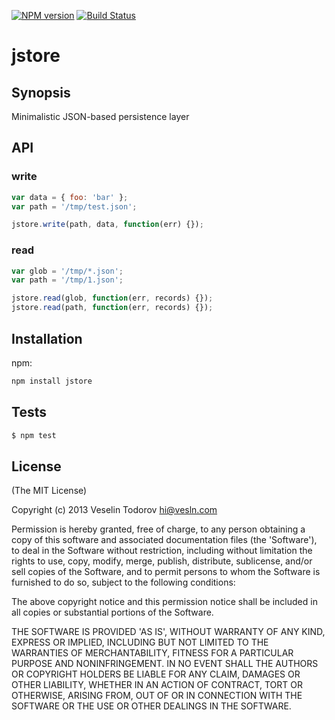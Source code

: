 [![NPM version](https://badge.fury.io/js/jstore.png)](http://badge.fury.io/js/jstore)
[![Build Status](https://secure.travis-ci.org/vesln/jstore.png)](http://travis-ci.org/vesln/jstore)

# jstore

## Synopsis

Minimalistic JSON-based persistence layer

## API

### write

```js
var data = { foo: 'bar' };
var path = '/tmp/test.json';

jstore.write(path, data, function(err) {});
```

### read

```js
var glob = '/tmp/*.json';
var path = '/tmp/1.json';

jstore.read(glob, function(err, records) {});
jstore.read(path, function(err, records) {});
```

## Installation

npm:

```bash
npm install jstore
```

## Tests

```bash
$ npm test
```

## License

(The MIT License)

Copyright (c) 2013 Veselin Todorov <hi@vesln.com>

Permission is hereby granted, free of charge, to any person obtaining
a copy of this software and associated documentation files (the
'Software'), to deal in the Software without restriction, including
without limitation the rights to use, copy, modify, merge, publish,
distribute, sublicense, and/or sell copies of the Software, and to
permit persons to whom the Software is furnished to do so, subject to
the following conditions:

The above copyright notice and this permission notice shall be
included in all copies or substantial portions of the Software.

THE SOFTWARE IS PROVIDED 'AS IS', WITHOUT WARRANTY OF ANY KIND,
EXPRESS OR IMPLIED, INCLUDING BUT NOT LIMITED TO THE WARRANTIES OF
MERCHANTABILITY, FITNESS FOR A PARTICULAR PURPOSE AND NONINFRINGEMENT.
IN NO EVENT SHALL THE AUTHORS OR COPYRIGHT HOLDERS BE LIABLE FOR ANY
CLAIM, DAMAGES OR OTHER LIABILITY, WHETHER IN AN ACTION OF CONTRACT,
TORT OR OTHERWISE, ARISING FROM, OUT OF OR IN CONNECTION WITH THE
SOFTWARE OR THE USE OR OTHER DEALINGS IN THE SOFTWARE.
